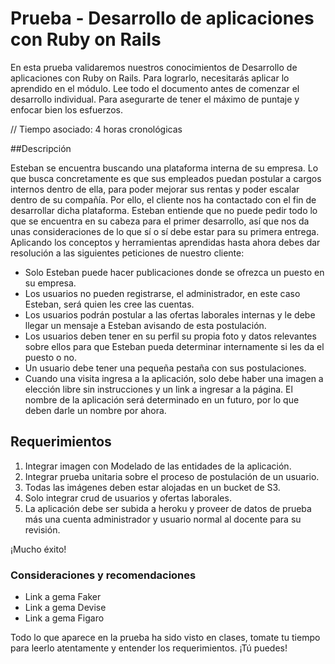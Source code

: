 # Prueba - Desarrollo de aplicaciones con Ruby on Rails

En esta prueba validaremos nuestros conocimientos de Desarrollo de aplicaciones con Ruby
on Rails. Para lograrlo, necesitarás aplicar lo aprendido en el módulo.
Lee todo el documento antes de comenzar el desarrollo individual. Para asegurarte de tener
el máximo de puntaje y enfocar bien los esfuerzos.

// Tiempo asociado: 4 horas cronológicas

##Descripción

Esteban se encuentra buscando una plataforma interna de su empresa. Lo que busca
concretamente es que sus empleados puedan postular a cargos internos dentro de ella, para
poder mejorar sus rentas y poder escalar dentro de su compañía. Por ello, el cliente nos ha
contactado con el fin de desarrollar dicha plataforma. Esteban entiende que no puede pedir
todo lo que se encuentra en su cabeza para el primer desarrollo, así que nos da unas
consideraciones de lo que sí o sí debe estar para su primera entrega.
Aplicando los conceptos y herramientas aprendidas hasta ahora debes dar resolución a las
siguientes peticiones de nuestro cliente:
* Solo Esteban puede hacer publicaciones donde se ofrezca un puesto en su empresa.
* Los usuarios no pueden registrarse, el administrador, en este caso Esteban, será
quien les cree las cuentas.
* Los usuarios podrán postular a las ofertas laborales internas y le debe llegar un
mensaje a Esteban avisando de esta postulación.
* Los usuarios deben tener en su perfil su propia foto y datos relevantes sobre ellos
para que Esteban pueda determinar internamente si les da el puesto o no.
* Un usuario debe tener una pequeña pestaña con sus postulaciones.
* Cuando una visita ingresa a la aplicación, solo debe haber una imagen a elección
libre sin instrucciones y un link a ingresar a la página.
El nombre de la aplicación será determinado en un futuro, por lo que deben darle un nombre
por ahora.

## Requerimientos

1. Integrar imagen con Modelado de las entidades de la aplicación.
2. Integrar prueba unitaria sobre el proceso de postulación de un usuario.
3. Todas las imágenes deben estar alojadas en un bucket de S3.
4. Solo integrar crud de usuarios y ofertas laborales.
5. La aplicación debe ser subida a heroku y proveer de datos de prueba más una cuenta
administrador y usuario normal al docente para su revisión.

¡Mucho éxito!

### Consideraciones y recomendaciones

* Link a gema Faker
* Link a gema Devise
* Link a gema Figaro

Todo lo que aparece en la prueba ha sido visto en clases, tomate tu tiempo para leerlo
atentamente y entender los requerimientos. ¡Tú puedes!
